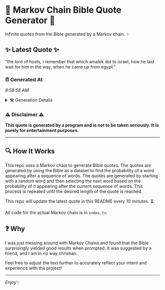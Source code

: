 # 📖 Markov Chain Bible Quote Generator 📖

Infinite quotes from the Bible generated by a Markov chain. ✨

## ✨ Latest Quote ✨
"the lord of hosts, i remember that which amalek did to israel, how he laid wait for him in the way, when he came up from egypt."

### ⏰ Generated At
*9:58:58 AM*

<details>
    <summary>🛠️ Generation Details</summary>
    <p>
        <strong>🌱 Seed:</strong> the<br>
        <strong>🔄 Iterations:</strong> 26<br>
        <strong>📜 Context History:</strong><br>[ the ]: lord<br>[ the, lord ]: of<br>[ the, lord, of ]: hosts,<br>[ the, lord, of, hosts, ]: i<br>[ the, lord, of, hosts,, i ]: remember<br>[ the, lord, of, hosts,, i, remember ]: that<br>[ lord, of, hosts,, i, remember, that ]: which<br>[ of, hosts,, i, remember, that, which ]: amalek<br>[ hosts,, i, remember, that, which, amalek ]: did<br>[ i, remember, that, which, amalek, did ]: to<br>[ remember, that, which, amalek, did, to ]: israel,<br>[ that, which, amalek, did, to, israel, ]: how<br>[ which, amalek, did, to, israel,, how ]: he<br>[ amalek, did, to, israel,, how, he ]: laid<br>[ did, to, israel,, how, he, laid ]: wait<br>[ to, israel,, how, he, laid, wait ]: for<br>[ israel,, how, he, laid, wait, for ]: him<br>[ how, he, laid, wait, for, him ]: in<br>[ he, laid, wait, for, him, in ]: the<br>[ laid, wait, for, him, in, the ]: way,<br>[ wait, for, him, in, the, way, ]: when<br>[ for, him, in, the, way,, when ]: he<br>[ him, in, the, way,, when, he ]: came<br>[ in, the, way,, when, he, came ]: up<br>[ the, way,, when, he, came, up ]: from<br>[ way,, when, he, came, up, from ]: egypt.<br>
    </p>
</details>

### ⚠️ Disclaimer ⚠️
**This quote is generated by a program and is not to be taken seriously. It is purely for entertainment purposes.**

---

## 🔍 How It Works

This repo uses a Markov chain to generate Bible quotes. The quotes are generated by using the Bible as a dataset to find the probability of a word appearing after a sequence of words. The quotes are generated by starting with a random word and then selecting the next word based on the probability of it appearing after the current sequence of words. This process is repeated until the desired length of the quote is reached.

This repo will update the latest quote in this README every 10 minutes. ⏳

All code for the actual Markov chain is in `index.ts`.

## ❓ Why

I was just messing around with Markov Chains and found that the Bible surprisingly yielded good results when prompted. 
It was suggested by a friend, and I am in no way christian.

Feel free to adjust the text further to accurately reflect your intent and experience with the project!

---

*Enjoy*✨
